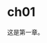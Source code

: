 <!--
 * @Author: your name
 * @Date: 2020-06-09 20:28:54
 * @LastEditTime: 2020-06-10 09:37:05
 * @LastEditors: Please set LastEditors
 * @Description: In User Settings Edit
 * @FilePath: /mydir/wd-book/ch01.md
--> 
# ch01

这是第一章。